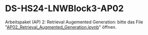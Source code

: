 # DS-HS24-LNWBlock3-AP02
Arbeitspaket (AP) 2: Retrieval Augemented Generation: bitte das File "[AP02_Retrieval_Augmented_Generation.ipynb](AP02_Retrieval_Augmented_Generation.ipynb)" öffnen.